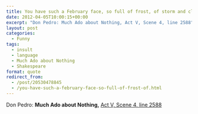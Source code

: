 ```yaml
---
title: You have such a February face, so full of frost, of storm and cloudiness
date: 2012-04-05T10:00:15+00:00
excerpt: "Don Pedro: Much Ado about Nothing, Act V, Scene 4, line 2588"
layout: post
categories:
  - Funny
tags:
  - insult
  - language
  - Much Ado about Nothing
  - Shakespeare
format: quote
redirect_from:
  - /post/20530478845
  - /you-have-such-a-february-face-so-full-of-frost-of.html
---
```

Don Pedro: **Much Ado about Nothing,** [Act V, Scene 4, line 2588](http://www.opensourceshakespeare.org/views/plays/play_view.php?WorkID=muchado&Act=5&Scene=4&Scope=scene&LineHighlight=2588#2588)
